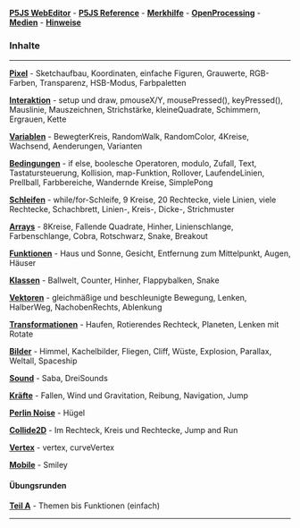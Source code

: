 

__[P5JS WebEditor](https://editor.p5js.org/)__ -
__[P5JS Reference](https://p5js.org/reference/)__ -
__[Merkhilfe](./merkhilfe/MerkhilfeP5JS.pdf)__ -
__[OpenProcessing](https://www.openprocessing.org/)__ -
__[Medien](./medien.html)__ -
__[Hinweise](./hinweise.html)__

### Inhalte

___________________________________________________________________

__[Pixel](pixel.html)__ - 
 Sketchaufbau, Koordinaten, einfache Figuren, Grauwerte, RGB-Farben, Transparenz, HSB-Modus, Farbpaletten
 
__[Interaktion](interaktion.html)__ - 
  setup und draw, pmouseX/Y, mousePressed(), keyPressed(), Mauslinie, Mauszeichnen,
  Strichstärke, kleineQuadrate, Schimmern, Ergrauen, Kette
  
__[Variablen](variablen.html)__ - 
BewegterKreis, RandomWalk, RandomColor, 4Kreise, Wachsend, Aenderungen, Varianten

__[Bedingungen](bedingungen.html)__ -
if else, boolesche Operatoren, modulo, Zufall, Text, Tastatursteuerung, Kollision, map-Funktion,
Rollover, LaufendeLinien, Prellball, Farbbereiche, Wandernde Kreise, SimplePong

__[Schleifen](schleifen.html)__ -
while/for-Schleife, 9 Kreise, 20 Rechtecke, viele Linien, viele Rechtecke, Schachbrett, Linien-, Kreis-, Dicke-, Strichmuster

__[Arrays](arrays.html)__ -
8Kreise, Fallende Quadrate, Hinher, Linienschlange, Farbenschlange, Cobra, Rotschwarz, Snake, Breakout

__[Funktionen](functions.html)__ -
Haus und Sonne, Gesicht, Entfernung zum Mittelpunkt, Augen, Häuser

__[Klassen](klassen.html)__ -
Ballwelt, Counter, Hinher, Flappybalken, Snake

__[Vektoren](vektoren.html)__ - gleichmäßige und beschleunigte Bewegung, Lenken, HalberWeg,
NachobenRechts, Ablenkung

__[Transformationen](transformationen.html)__ -
Haufen, Rotierendes Rechteck, Planeten, Lenken mit Rotate

__[Bilder](bilder.html)__ -
Himmel, Kachelbilder, Fliegen, Cliff, Wüste, Explosion, Parallax, Weltall, Spaceship

__[Sound](sound.html)__ -
Saba, DreiSounds

__[Kräfte](kraefte.html)__ -
Fallen, Wind und Gravitation, Reibung, Navigation, Jump

__[Perlin Noise](noise.html)__ -
Hügel

__[Collide2D](collide2d.html)__ -
Im Rechteck, Kreis und Rechtecke, Jump and Run

__[Vertex](vertex.html)__ -
vertex, curveVertex

__[Mobile](mobile.html)__ -
Smiley

#### Übungsrunden

__[Teil A](part_a/part_a.html)__ - Themen bis Funktionen (einfach) 

--------------------------------------------------------

